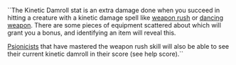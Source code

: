 \`\`The Kinetic Damroll stat is an extra damage done when you succeed in
hitting a creature with a kinetic damage spell like [weapon
rush](Weapon_Rush.md "wikilink") or [dancing
weapon](Dancing_Weapon.md "wikilink"). There are some pieces of
equipment scattered about which will grant you a bonus, and identifying
an item will reveal this.

[Psionicists](:Category:Psionicists.md "wikilink") that have mastered
the weapon rush skill will also be able to see their current kinetic
damroll in their score (see help score).\`\`
